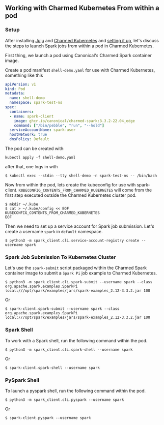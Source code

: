 ## Working with Charmed Kubernetes From within a pod

### Setup

After installing [Juju](https://juju.is/docs/olm/install-juju) and [Charmed Kubernetes](https://ubuntu.com/kubernetes/docs/install-manual) and [setting it up](https://ubuntu.com/kubernetes/docs/operations), let's discuss the steps to launch Spark jobs from within a pod in Charmed Kubernetes.

First thing, we launch a pod using Canonical's Charmed Spark container image.

Create a pod manifest ```shell-demo.yaml``` for use with Charmed Kubernetes, something like this

```yaml
apiVersion: v1
kind: Pod
metadata:
  name: shell-demo
  namespace: spark-test-ns
spec:
  containers:
  - name: spark-client
    image: ghcr.io/canonical/charmed-spark:3.3.2-22.04_edge
    command: ["/bin/pebble", "run", "--hold"]
  serviceAccountName: spark-user
  hostNetwork: true
  dnsPolicy: Default
```

The pod can be created with
```shell
kubectl apply -f shell-demo.yaml
```

after that, one logs in with

```shell
$ kubectl exec --stdin --tty shell-demo -n spark-test-ns -- /bin/bash 
```

Now from within the pod, lets create the kubeconfig for use with spark-client. ```KUBECONFIG_CONTENTS_FROM_CHARMED_KUBERNETES``` will come from the first step executed outside the Charmed Kubernetes cluster pod. 

```shell
$ mkdir ~/.kube
$ cat > ~/.kube/config << EOF
KUBECONFIG_CONTENTS_FROM_CHARMED_KUBERNETES
EOF
```

Then we need to set up a service account for Spark job submission. Let's create a username ```spark``` in ```default``` namespace.

```shell
$ python3 -m spark_client.cli.service-account-registry create --username spark
```

### Spark Job Submission To Kubernetes Cluster

Let's use the ```spark-submit``` script packaged within the Charmed Spark container image to submit a ```Spark Pi``` job example to Charmed Kubernetes.

```shell
$ python3 -m spark_client.cli.spark-submit --username spark --class org.apache.spark.examples.SparkPi local:///opt/spark/examples/jars/spark-examples_2.12-3.3.2.jar 100
```
Or
```shell
$ spark-client.spark-submit --username spark --class org.apache.spark.examples.SparkPi local:///opt/spark/examples/jars/spark-examples_2.12-3.3.2.jar 100
```

### Spark Shell

To work with a Spark shell, run the following command within the pod.

```shell
$ python3 -m spark_client.cli.spark-shell --username spark
```
Or
```shell
$ spark-client.spark-shell --username spark
```

### PySpark Shell

To launch a pyspark shell, run the following command within the pod.

```shell
$ python3 -m spark_client.cli.pyspark --username spark
```
Or
```shell
$ spark-client.pyspark --username spark
```